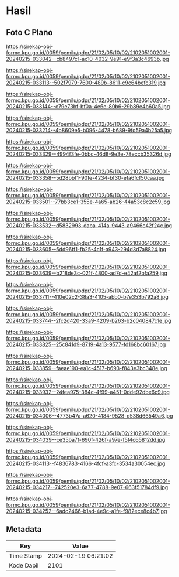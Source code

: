 # Hasil

## Foto C Plano

https://sirekap-obj-formc.kpu.go.id/0059/pemilu/pdpr/21/02/05/10/02/2102051002001-20240215-033042--cb8497c1-ac10-4032-9e91-e9f3a3c4693b.jpg

https://sirekap-obj-formc.kpu.go.id/0059/pemilu/pdpr/21/02/05/10/02/2102051002001-20240215-033113--502f7979-7600-489b-8611-c9c64befc319.jpg

https://sirekap-obj-formc.kpu.go.id/0059/pemilu/pdpr/21/02/05/10/02/2102051002001-20240215-033144--c79e73bf-bf0a-4e6e-80b6-29b89e4b60a5.jpg

https://sirekap-obj-formc.kpu.go.id/0059/pemilu/pdpr/21/02/05/10/02/2102051002001-20240215-033214--4b8609e5-b096-4478-b689-9fd59a4b25a5.jpg

https://sirekap-obj-formc.kpu.go.id/0059/pemilu/pdpr/21/02/05/10/02/2102051002001-20240215-033329--4994f3fe-0bbc-46d8-9e3e-78eccb35326d.jpg

https://sirekap-obj-formc.kpu.go.id/0059/pemilu/pdpr/21/02/05/10/02/2102051002001-20240215-033358--5d28bbf1-90fe-4234-bf30-efa6fcf50caa.jpg

https://sirekap-obj-formc.kpu.go.id/0059/pemilu/pdpr/21/02/05/10/02/2102051002001-20240215-033501--77bb3ce1-355e-4a65-ab26-44a53c8c2c59.jpg

https://sirekap-obj-formc.kpu.go.id/0059/pemilu/pdpr/21/02/05/10/02/2102051002001-20240215-033532--d5832993-daba-414a-9443-a9466c42f24c.jpg

https://sirekap-obj-formc.kpu.go.id/0059/pemilu/pdpr/21/02/05/10/02/2102051002001-20240215-033605--5dd96ff1-fb25-4c1f-a943-294d3d7a8824.jpg

https://sirekap-obj-formc.kpu.go.id/0059/pemilu/pdpr/21/02/05/10/02/2102051002001-20240215-033639--b218de3c-021f-4800-ad7d-e42af2bfa259.jpg

https://sirekap-obj-formc.kpu.go.id/0059/pemilu/pdpr/21/02/05/10/02/2102051002001-20240215-033711--410e02c2-38a3-4105-abb0-b7e353b792a8.jpg

https://sirekap-obj-formc.kpu.go.id/0059/pemilu/pdpr/21/02/05/10/02/2102051002001-20240215-033744--2fc2d420-33a9-4209-b263-b2c040847c1e.jpg

https://sirekap-obj-formc.kpu.go.id/0059/pemilu/pdpr/21/02/05/10/02/2102051002001-20240215-033825--25c841d9-8719-4a13-9577-fd168bc60167.jpg

https://sirekap-obj-formc.kpu.go.id/0059/pemilu/pdpr/21/02/05/10/02/2102051002001-20240215-033859--faeae190-ea1c-4517-b693-f843e3bc348e.jpg

https://sirekap-obj-formc.kpu.go.id/0059/pemilu/pdpr/21/02/05/10/02/2102051002001-20240215-033932--24fea975-384c-4f99-a451-0dde92dbe6c9.jpg

https://sirekap-obj-formc.kpu.go.id/0059/pemilu/pdpr/21/02/05/10/02/2102051002001-20240215-034006--4773b47a-a620-4184-9528-d538d66549a6.jpg

https://sirekap-obj-formc.kpu.go.id/0059/pemilu/pdpr/21/02/05/10/02/2102051002001-20240215-034039--ce35ba7f-690f-426f-a97e-f5f4c65812dd.jpg

https://sirekap-obj-formc.kpu.go.id/0059/pemilu/pdpr/21/02/05/10/02/2102051002001-20240215-034113--f4836783-4166-4fcf-a3fc-3534a30054ec.jpg

https://sirekap-obj-formc.kpu.go.id/0059/pemilu/pdpr/21/02/05/10/02/2102051002001-20240215-034217--742520e3-6a77-4788-9e07-663f51784df9.jpg

https://sirekap-obj-formc.kpu.go.id/0059/pemilu/pdpr/21/02/05/10/02/2102051002001-20240215-034252--6adc2466-b1ad-4e9c-a1fe-f982ece8c4b7.jpg


## Metadata

| Key        | Value               |
| ---------- | ------------------- |
| Time Stamp | 2024-02-19 06:21:02 |
| Kode Dapil | 2101                |



